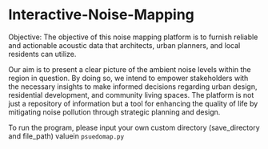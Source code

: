 # Interactive-Noise-Mapping

Objective: The objective of this noise mapping platform is to furnish reliable and actionable acoustic data that architects, urban planners, and local residents can utilize. 

Our aim is to present a clear picture of the ambient noise levels within the region in question. By doing so, we intend to empower stakeholders with the necessary insights to make informed decisions regarding urban design, residential development, and community living spaces. The platform is not just a repository of information but a tool for enhancing the quality of life by mitigating noise pollution through strategic planning and design.

To run the program, please input your own custom directory (save_directory and file_path) valuein `psuedomap.py` 
